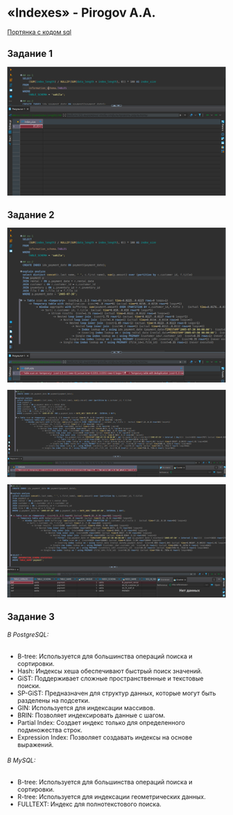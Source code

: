 # «Indexes» - Pirogov A.A.


[Портянка с кодом sql](./files/sqript.sql)


##     Задание 1 

![ex1](./screenshots/ex1.png)


##     Задание 2

![ex2](./screenshots/ex2.png)

![ex3](./screenshots/ex3.png)

![ex4](./screenshots/ex4.png)

##     Задание 3

###### В PostgreSQL:

* B-tree: Используется для большинства операций поиска и сортировки.
* Hash: Индексы хеша обеспечивают быстрый поиск значений.
* GiST: Поддерживает сложные пространственные и текстовые поиски.
* SP-GiST: Предназначен для структур данных, которые могут быть разделены на подсетки.
* GIN: Используется для индексации массивов.
* BRIN: Позволяет индексировать данные с шагом.
* Partial Index: Создает индекс только для определенного подмножества строк.
* Expression Index: Позволяет создавать индексы на основе выражений.

###### В MySQL:

* B-tree: Используется для большинства операций поиска и сортировки.
* R-tree: Используется для индексации геометрических данных.
* FULLTEXT: Индекс для полнотекстового поиска.
